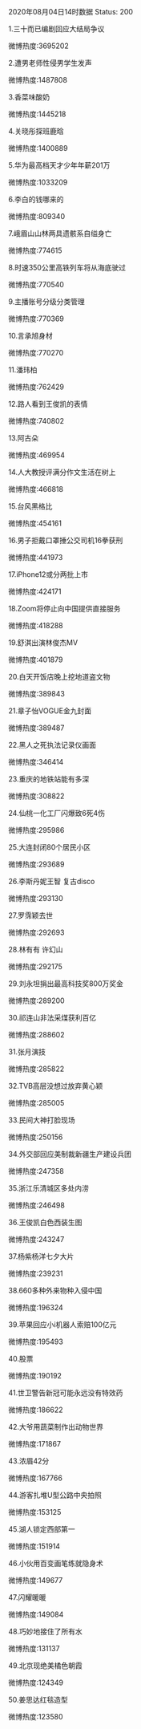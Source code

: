 2020年08月04日14时数据
Status: 200

1.三十而已编剧回应大结局争议

微博热度:3695202

2.遭男老师性侵男学生发声

微博热度:1487808

3.香菜味酸奶

微博热度:1445218

4.关晓彤探班鹿晗

微博热度:1400889

5.华为最高档天才少年年薪201万

微博热度:1033209

6.李白的钱哪来的

微博热度:809340

7.峨眉山山林两具遗骸系自缢身亡

微博热度:774615

8.时速350公里高铁列车将从海底驶过

微博热度:770540

9.主播账号分级分类管理

微博热度:770369

10.言承旭身材

微博热度:770270

11.潘玮柏

微博热度:762429

12.路人看到王俊凯的表情

微博热度:740802

13.阿古朵

微博热度:469954

14.人大教授评满分作文生活在树上

微博热度:466818

15.台风黑格比

微博热度:454161

16.男子拒戴口罩捶公交司机16拳获刑

微博热度:441973

17.iPhone12或分两批上市

微博热度:424171

18.Zoom将停止向中国提供直接服务

微博热度:418288

19.舒淇出演林俊杰MV

微博热度:401879

20.白天开饭店晚上挖地道盗文物

微博热度:389843

21.章子怡VOGUE金九封面

微博热度:389487

22.黑人之死执法记录仪画面

微博热度:346414

23.重庆的地铁站能有多深

微博热度:308822

24.仙桃一化工厂闪爆致6死4伤

微博热度:295986

25.大连封闭80个居民小区

微博热度:293689

26.李斯丹妮王智 复古disco

微博热度:293130

27.罗霈颖去世

微博热度:292693

28.林有有 许幻山

微博热度:292175

29.刘永坦捐出最高科技奖800万奖金

微博热度:289200

30.祁连山非法采煤获利百亿

微博热度:288602

31.张月演技

微博热度:285822

32.TVB高层没想过放弃黄心颖

微博热度:285005

33.民间大神打脸现场

微博热度:250156

34.外交部回应美制裁新疆生产建设兵团

微博热度:247358

35.浙江乐清城区多处内涝

微博热度:246498

36.王俊凯白色西装生图

微博热度:243247

37.杨紫杨洋七夕大片

微博热度:239231

38.660多种外来物种入侵中国

微博热度:196324

39.苹果回应小i机器人索赔100亿元

微博热度:195493

40.股票

微博热度:190192

41.世卫警告新冠可能永远没有特效药

微博热度:186622

42.大爷用蔬菜制作出动物世界

微博热度:171867

43.浓眉42分

微博热度:167766

44.游客扎堆U型公路中央拍照

微博热度:153125

45.湖人锁定西部第一

微博热度:151914

46.小伙用百变画笔练就隐身术

微博热度:149677

47.闪耀暖暖

微博热度:149084

48.巧妙地接住了所有水

微博热度:131137

49.北京现绝美橘色朝霞

微博热度:124349

50.姜思达红毯造型

微博热度:123580


